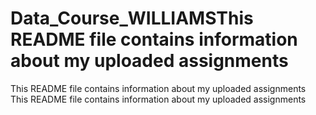 # Data_Course_WILLIAMSThis README file contains information about my uploaded assignments
This README file contains information about my uploaded assignments
This README file contains information about my uploaded assignments
